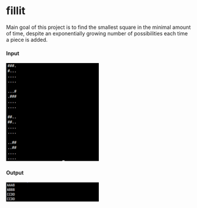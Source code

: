 # fillit
Main goal of this project is to find the smallest square in the minimal amount of time, despite an exponentially growing number of possibilities each time a piece is added.

#### Input

<p align="left">
  <img src="/images/input.png" width="50%" alt="auto_make information"/>
</p>

#### Output

<p align="left">
  <img src="/images/output.png" width="50%" alt="auto_make information"/>
</p>
